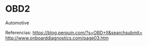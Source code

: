 # OBD2
Automotive  

Referencias:
     https://blog.perquin.com/?s=OBD+II&searchsubmit=
     http://www.onboarddiagnostics.com/page03.htm
